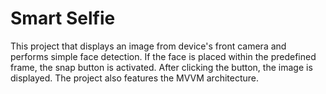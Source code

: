 # Smart Selfie
This project that displays an image from device's front camera and performs simple face detection. If the face is placed within the predefined frame, the snap button is activated. After clicking the button, the image is displayed. The project also features the MVVM architecture.
